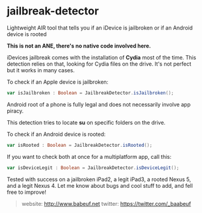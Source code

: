 jailbreak-detector
==================

Lightweight AIR tool that tells you if an iDevice is jailbroken or if an Android device is rooted

**This is not an ANE, there's no native code involved here.**


iDevices jailbreak comes with the installation of **Cydia** most of the time. 
This detection relies on that, looking for Cydia files on the drive. 
It's not perfect but it works in many cases.

To check if an Apple device is jailbroken: 

```actionscript
var isJailbroken : Boolean = JailbreakDetector.isJailbroken(); 
```

Android root of a phone is fully legal and does not necessarily involve app piracy.

This detection tries to locate **su** on specific folders on the drive.

To check if an Android device is rooted: 

```actionscript
var isRooted : Boolean = JailbreakDetector.isRooted(); 
```

If you want to check both at once for a multiplatform app, call this:

```actionscript
var isDeviceLegit : Boolean = JailbreakDetector.isDeviceLegit(); 
```

Tested with success on a jailbroken iPad2, a legit iPad3, a rooted Nexus 5, and a legit Nexus 4.
Let me know about bugs and cool stuff to add, and fell free to improve! 

> website: http://www.babeuf.net
> twitter: https://twitter.com/_baabeuf





